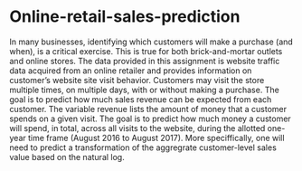 # Online-retail-sales-prediction

In many businesses, identifying which customers will make a purchase (and when), is a critical exercise.
This is true for both brick-and-mortar outlets and online stores.
The data provided in this assignment is website traffic data acquired from an online retailer and provides
information on customer’s website site visit behavior. Customers may visit the store multiple times, on
multiple days, with or without making a purchase.
The goal is to predict how much sales revenue can be expected from each customer. The variable
revenue lists the amount of money that a customer spends on a given visit. The goal is to predict how
much money a customer will spend, in total, across all visits to the website, during the allotted one-year
time frame (August 2016 to August 2017).
More speciffically, one will need to predict a transformation of the aggregrate customer-level sales value
based on the natural log.